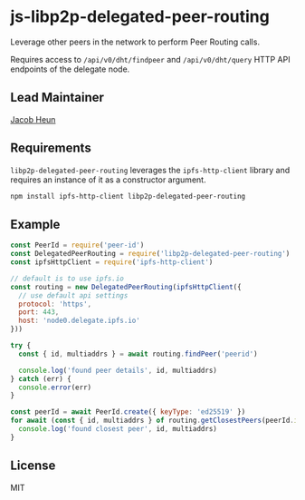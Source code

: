 # js-libp2p-delegated-peer-routing

Leverage other peers in the network to perform Peer Routing calls.

Requires access to `/api/v0/dht/findpeer` and `/api/v0/dht/query` HTTP API endpoints of the delegate node.

## Lead Maintainer

[Jacob Heun](https://github.com/jacobheun)

## Requirements

`libp2p-delegated-peer-routing` leverages the `ipfs-http-client` library and requires an instance of it as a constructor argument.

```sh
npm install ipfs-http-client libp2p-delegated-peer-routing
```

## Example

```js
const PeerId = require('peer-id')
const DelegatedPeerRouting = require('libp2p-delegated-peer-routing')
const ipfsHttpClient = require('ipfs-http-client')

// default is to use ipfs.io
const routing = new DelegatedPeerRouting(ipfsHttpClient({
  // use default api settings
  protocol: 'https',
  port: 443,
  host: 'node0.delegate.ipfs.io'
}))

try {
  const { id, multiaddrs } = await routing.findPeer('peerid')

  console.log('found peer details', id, multiaddrs)
} catch (err) {
  console.error(err)
}

const peerId = await PeerId.create({ keyType: 'ed25519' })
for await (const { id, multiaddrs } of routing.getClosestPeers(peerId.id)) {
  console.log('found closest peer', id, multiaddrs)
}

```

## License

MIT
